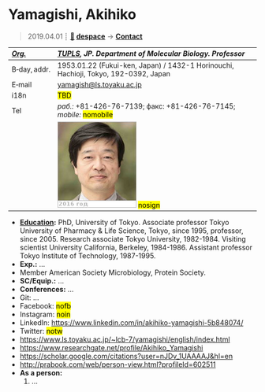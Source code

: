 # Yamagishi, Akihiko
> 2019.04.01 ┊ **[🚀](../index/index.md) [despace](index.md)** → **[Contact](contact.md)**

|*[Org.](contact.md)*|*[TUPLS](zz_tupls.md), JP. Department of Molecular Biology. Professor*|
|:--|:--|
|B‑day, addr.| 1953.01.22 (Fukui-ken, Japan) / 1432-1 Horinouchi, Hachioji, Tokyo, 192-0392, Japan |
|E‑mail| <yamagish@ls.toyaku.ac.jp> |
|i18n| <mark>TBD</mark> |
|Tel|*раб.:* +81-426-76-7139; факс: +81-426-76-7145; *mobile:* <mark>nomobile</mark> |
|| [![](f/contact/y/yamagishi_001_photo_thumb.jpg)](f/contact/y/yamagishi_001_photo.jpg) <mark>nosign</mark> |

   - **[Education](edu.md):** PhD, University of Tokyo. Associate professor Tokyo University of Pharmacy & Life Science, Tokyo, since 1995, professor, since 2005. Research associate Tokyo University, 1982-1984. Visiting scientist University California, Berkeley, 1984-1986. Assistant professor Tokyo Institute of Technology, 1987-1995.
   - **Exp.:** …
   - Member American Society Microbiology, Protein Society.
   - **SC/Equip.:** …
   - **Conferences:** …
   - Git: …
   - Facebook: <mark>nofb</mark>
   - Instagram: <mark>noin</mark>
   - LinkedIn: <https://www.linkedin.com/in/akihiko-yamagishi-5b848074/>
   - Twitter: <mark>notw</mark>
   - <https://www.ls.toyaku.ac.jp/~lcb-7/yamagishi/english/index.html>
   - <https://www.researchgate.net/profile/Akihiko_Yamagishi>
   - <https://scholar.google.com/citations?user=nJDv_1UAAAAJ&hl=en>
   - <http://prabook.com/web/person-view.html?profileId=602511>
   - **As a person:**
      1. …
